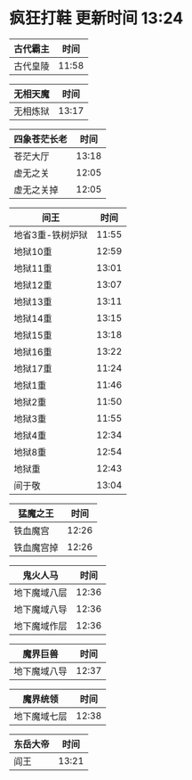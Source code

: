 # 疯狂打鞋 更新时间 13:24

| 古代霸主   | 时间    |
|--------|-------|
| 古代皇陵 | 11:58 |

| 无相天魔   | 时间    |
|--------|-------|
| 无相炼狱 | 13:17 |

| 四象苍茫长老   | 时间    |
|--------|-------|
| 苍茫大厅 | 13:18 |
| 虚无之关 | 12:05 |
| 虚无之关掉 | 12:05 |

| 间王   | 时间    |
|--------|-------|
| 地省3重-铁树炉狱 | 11:55 |
| 地狱10重 | 12:59 |
| 地狱11重 | 13:01 |
| 地狱12重 | 13:07 |
| 地狱13重 | 13:11 |
| 地狱14重 | 13:15 |
| 地狱15重 | 13:18 |
| 地狱16重 | 13:22 |
| 地狱17重 | 11:24 |
| 地狱1重 | 11:46 |
| 地狱2重 | 11:50 |
| 地狱3重 | 11:55 |
| 地狱4重 | 12:34 |
| 地狱8重 | 12:54 |
| 地狱重 | 12:43 |
| 间于敬 | 13:04 |

| 猛魔之王   | 时间    |
|--------|-------|
| 铁血魔宫 | 12:26 |
| 铁血魔宫掉 | 12:26 |

| 鬼火人马   | 时间    |
|--------|-------|
| 地下魔域八层 | 12:36 |
| 地下魔域八导 | 12:36 |
| 地下魔域作层 | 12:36 |

| 魔界巨兽   | 时间    |
|--------|-------|
| 地下魔域八导 | 12:37 |

| 魔界统领   | 时间    |
|--------|-------|
| 地下魔域七层 | 12:38 |

| 东岳大帝   | 时间    |
|--------|-------|
| 阎王 | 13:21 |